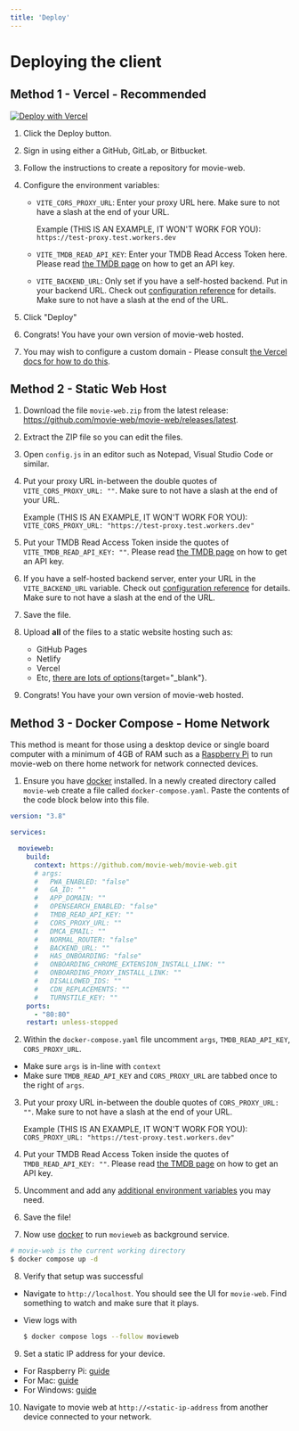 ```yaml
---
title: 'Deploy'
---
```


# Deploying the client

## Method 1 - Vercel - Recommended

[![Deploy with Vercel](https://vercel.com/button)](https://vercel.com/new/clone?repository-url=https%3A%2F%2Fgithub.com%2Fmovie-web%2Fmovie-web%2Ftree%2Fmaster&env=VITE_CORS_PROXY_URL,VITE_TMDB_READ_API_KEY)

1. Click the Deploy button.
1. Sign in using either a GitHub, GitLab, or Bitbucket.
1. Follow the instructions to create a repository for movie-web.
1. Configure the environment variables:

   - `VITE_CORS_PROXY_URL`: Enter your proxy URL here. Make sure to not have a slash at the end of your URL.

     Example (THIS IS AN EXAMPLE, IT WON'T WORK FOR YOU): `https://test-proxy.test.workers.dev`

   - `VITE_TMDB_READ_API_KEY`: Enter your TMDB Read Access Token here. Please read [the TMDB page](2.tmdb.md) on how to get an API key.

   - `VITE_BACKEND_URL`: Only set if you have a self-hosted backend. Put in your backend URL. Check out [configuration reference](../4.client/2.configuration.md) for details. Make sure to not have a slash at the end of the URL.

1. Click "Deploy"
1. Congrats! You have your own version of movie-web hosted.
1. You may wish to configure a custom domain - Please consult [the Vercel docs for how to do this](https://vercel.com/docs/getting-started-with-vercel/domains).

## Method 2 - Static Web Host

1. Download the file `movie-web.zip` from the latest release: https://github.com/movie-web/movie-web/releases/latest.
2. Extract the ZIP file so you can edit the files.
3. Open `config.js` in an editor such as Notepad, Visual Studio Code or similar.
4. Put your proxy URL in-between the double quotes of `VITE_CORS_PROXY_URL: ""`. Make sure to not have a slash at the end of your URL.

   Example (THIS IS AN EXAMPLE, IT WON'T WORK FOR YOU): `VITE_CORS_PROXY_URL: "https://test-proxy.test.workers.dev"`

5. Put your TMDB Read Access Token inside the quotes of `VITE_TMDB_READ_API_KEY: ""`. Please read [the TMDB page](2.tmdb.md) on how to get an API key.
6. If you have a self-hosted backend server, enter your URL in the `VITE_BACKEND_URL` variable. Check out [configuration reference](../4.client/2.configuration.md) for details. Make sure to not have a slash at the end of the URL.
7. Save the file.
8. Upload **all** of the files to a static website hosting such as:
   - GitHub Pages
   - Netlify
   - Vercel
   - Etc, [there are lots of options](https://www.staticwebsitehosting.org/){target="\_blank"}.
9. Congrats! You have your own version of movie-web hosted.

## Method 3 - Docker Compose - Home Network

This method is meant for those using a desktop device or single board computer with a minimum of 4GB of RAM such as a [Raspberry Pi](https://www.raspberrypi.com/) to run movie-web on there home network for network connected devices.

1. Ensure you have [docker](https://docs.docker.com/get-docker/) installed. In a newly created directory called `movie-web` create a file called `docker-compose.yaml`. Paste the contents of the code block below into this file.

```yaml
version: "3.8"

services:

  movieweb:
    build:
      context: https://github.com/movie-web/movie-web.git
      # args:
      #   PWA_ENABLED: "false"
      #   GA_ID: ""
      #   APP_DOMAIN: ""
      #   OPENSEARCH_ENABLED: "false"
      #   TMDB_READ_API_KEY: ""
      #   CORS_PROXY_URL: ""
      #   DMCA_EMAIL: ""
      #   NORMAL_ROUTER: "false"
      #   BACKEND_URL: ""
      #   HAS_ONBOARDING: "false"
      #   ONBOARDING_CHROME_EXTENSION_INSTALL_LINK: ""
      #   ONBOARDING_PROXY_INSTALL_LINK: ""
      #   DISALLOWED_IDS: ""
      #   CDN_REPLACEMENTS: ""
      #   TURNSTILE_KEY: ""
    ports:
      - "80:80"
    restart: unless-stopped
```

2. Within the `docker-compose.yaml` file uncomment `args`, `TMDB_READ_API_KEY`, `CORS_PROXY_URL`. 
- Make sure `args` is in-line with `context` 
- Make sure `TMDB_READ_API_KEY` and `CORS_PROXY_URL` are tabbed once to the right of `args`.
3. Put your proxy URL in-between the double quotes of `CORS_PROXY_URL: ""`. Make sure to not have a slash at the end of your URL. 

   Example (THIS IS AN EXAMPLE, IT WON'T WORK FOR YOU): `CORS_PROXY_URL: "https://test-proxy.test.workers.dev"`

4. Put your TMDB Read Access Token inside the quotes of `TMDB_READ_API_KEY: ""`. Please read [the TMDB page](2.tmdb.md) on how to get an API key.
5. Uncomment and add any [additional environment variables](3.configuration.md) you may need.
6. Save the file!
7. Now use [docker](https://docs.docker.com/get-docker/) to run `movieweb` as background service.

```bash
# movie-web is the current working directory
$ docker compose up -d
```

8. Verify that setup was successful
- Navigate to `http://localhost`. You should see the UI for `movie-web`. Find something to watch and make sure that it plays. 
- View logs with

   ```bash
   $ docker compose logs --follow movieweb
   ```

9. Set a static IP address for your device.
- For Raspberry Pi: [guide](https://www.makeuseof.com/raspberry-pi-set-static-ip/)
- For Mac: [guide](https://www.macinstruct.com/tutorials/how-to-set-a-static-ip-address-on-a-mac/)
- For Windows: [guide](https://www.pcmag.com/how-to/how-to-set-up-a-static-ip-address)

10. Navigate to movie web at `http://<static-ip-address` from another device connected to your network.
